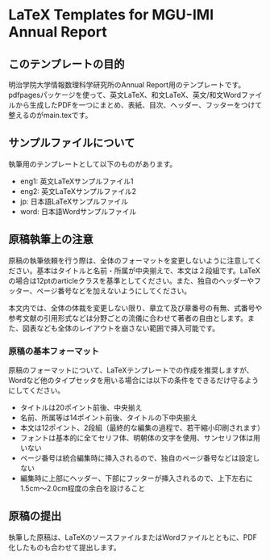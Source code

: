 # LaTeX Templates for MGU-IMI Annual Report

## このテンプレートの目的

明治学院大学情報数理科学研究所のAnnual Report用のテンプレートです。pdfpagesパッケージを使って、英文LaTeX、和文LaTeX、英文/和文Wordファイルから生成したPDFを一つにまとめ、表紙、目次、ヘッダー、フッターをつけて整えるのがmain.texです。

## サンプルファイルについて

執筆用のテンプレートとして以下のものがあります。
- eng1: 英文LaTeXサンプルファイル1
- eng2: 英文LaTeXサンプルファイル2
- jp: 日本語LaTeXサンプルファイル
- word: 日本語Wordサンプルファイル

## 原稿執筆上の注意

原稿の執筆依頼を行う際は、全体のフォーマットを変更しないように注意してください。基本はタイトルと名前・所属が中央揃えで、本文は２段組です。LaTeXの場合は12ptのarticleクラスを基準としてください。また、独自のヘッダーやフッター、ページ番号などを加えないようにしてください。

本文内では、全体の体裁を変更しない限り、章立て及び章番号の有無、式番号や参考文献の引用形式などは分野ごとの流儀に合わせて著者の自由とします。また、図表なども全体のレイアウトを崩さない範囲で挿入可能です。

### 原稿の基本フォーマット

原稿のフォーマットについて、LaTeXテンプレートでの作成を推奨しますが、Wordなど他のタイプセッタを用いる場合には以下の条件をできるだけ守るようにしてください。

- タイトルは20ポイント前後、中央揃え
- 名前、所属等は14ポイント前後、タイトルの下中央揃え
- 本文は12ポイント、2段組（最終的な編集の過程で、若干縮小印刷されます）
- フォントは基本的に全てセリフ体、明朝体の文字を使用、サンセリフ体は用いない
- ページ番号は統合編集時に挿入されるので、独自のページ番号などは設定しない
- 編集時に上部にヘッダー、下部にフッターが挿入されるので、上下左右に1.5cm〜2.0cm程度の余白を設けること

## 原稿の提出

執筆した原稿は、LaTeXのソースファイルまたはWordファイルとともに、PDF化したものも合わせて提出します。
